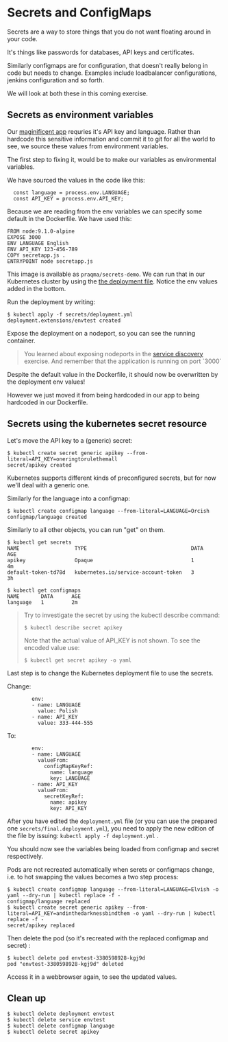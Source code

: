 # Secrets and ConfigMaps

Secrets are a way to store things that you do not want floating around in your code.

It's things like passwords for databases, API keys and certificates.

Similarly configmaps are for configuration, that doesn't really belong in code but needs to change. Examples include loadbalancer configurations, jenkins configuration and so forth.

We will look at both these in this coming exercise.

## Secrets as environment variables

Our [maginificent app](./secrets/secretapp.js) requries it's API key and language.  Rather than hardcode this sensitive information and commit it to git for all the world to see, we source these values from environment variables.

The first step to fixing it, would be to make our variables as environmental variables.

We have sourced the values in the code like this:

```shell
  const language = process.env.LANGUAGE;
  const API_KEY = process.env.API_KEY;
```

Because we are reading from the env variables we can specify some default in the Dockerfile.  We have used this:

```shell
FROM node:9.1.0-alpine
EXPOSE 3000
ENV LANGUAGE English
ENV API_KEY 123-456-789
COPY secretapp.js .
ENTRYPOINT node secretapp.js
```

This image is available as `praqma/secrets-demo`. We can run that in our Kubernetes cluster by using the [the deployment file](./secrets/deployment.yml). Notice the env values added in the bottom.

Run the deployment by writing:

```shell
$ kubectl apply -f secrets/deployment.yml
deployment.extensions/envtest created
```

Expose the deployment on a nodeport, so you can see the running container.

> You learned about exposing nodeports in the [service discovery](02-service-discovery-and-loadbalancing.md) exercise. And remember that the application is running on port ´3000´

Despite the default value in the Dockerfile, it should now be overwritten by the deployment env values!

However we just moved it from being hardcoded in our app to being hardcoded in our Dockerfile.

## Secrets using the kubernetes secret resource

Let's move the API key to a (generic) secret:

```shell
$ kubectl create secret generic apikey --from-literal=API_KEY=oneringtorulethemall
secret/apikey created
```

Kubernetes supports different kinds of preconfigured secrets, but for now we'll deal with a generic one.

Similarly for the language into a configmap:

```shell
$ kubectl create configmap language --from-literal=LANGUAGE=Orcish
configmap/language created
```

Similarly to all other objects, you can run "get" on them.

```shell
$ kubectl get secrets
NAME                  TYPE                                  DATA      AGE
apikey                Opaque                                1         4m
default-token-td78d   kubernetes.io/service-account-token   3         3h
```

```shell
$ kubectl get configmaps
NAME       DATA      AGE
language   1         2m
```

> Try to investigate the secret by using the kubectl describe command:
> ```shell
> $ kubectl describe secret apikey
> ```
> Note that the actual value of API_KEY is not shown. To see the encoded value use:
> ```shell
> $ kubectl get secret apikey -o yaml
> ```

Last step is to change the Kubernetes deployment file to use the secrets.

Change:

```shell
        env:
        - name: LANGUAGE
          value: Polish
        - name: API_KEY
          value: 333-444-555
```

To:

```shell
        env:
        - name: LANGUAGE
          valueFrom:
            configMapKeyRef:
              name: language
              key: LANGUAGE
        - name: API_KEY
          valueFrom:
            secretKeyRef:
              name: apikey
              key: API_KEY
```

After you have edited the `deployment.yml` file (or you can use the prepared one
`secrets/final.deployment.yml`), you need to apply the new edition of the file
by issuing: `kubectl apply -f deployment.yml` .

You should now see the variables being loaded from configmap and secret respectively.

Pods are not recreated automatically when serets or configmaps change, i.e. to
hot swapping the values becomes a two step process:

```shell
$ kubectl create configmap language --from-literal=LANGUAGE=Elvish -o yaml --dry-run | kubectl replace -f -
configmap/language replaced
$ kubectl create secret generic apikey --from-literal=API_KEY=andinthedarknessbindthem -o yaml --dry-run | kubectl replace -f -
secret/apikey replaced
```

Then delete the pod (so it's recreated with the replaced configmap and secret) :

```shell
$ kubectl delete pod envtest-3380598928-kgj9d
pod "envtest-3380598928-kgj9d" deleted
```

Access it in a webbrowser again, to see the updated values.

## Clean up

```shell
$ kubectl delete deployment envtest
$ kubectl delete service envtest
$ kubectl delete configmap language
$ kubectl delete secret apikey
```
